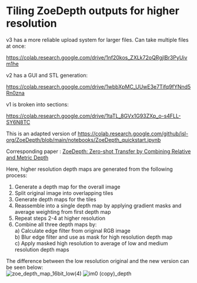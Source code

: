 # Tiling ZoeDepth outputs for higher resolution
v3 has a more reliable upload system for larger files. Can take multiple files at once:

https://colab.research.google.com/drive/1nf20kos_ZXLk72oQRgjlBr3PyUivm1he

v2 has a GUI and STL generation:

https://colab.research.google.com/drive/1wbbXpMC_UUwE3e7Tifq9fYNnd5Rn0zna

v1 is broken into sections:

https://colab.research.google.com/drive/1taTL_8GVx1G93ZXp_o-s4FLL-SY6N8TC

This is an adapted version of https://colab.research.google.com/github/isl-org/ZoeDepth/blob/main/notebooks/ZoeDepth_quickstart.ipynb

Corresponding paper : [ZoeDepth: Zero-shot Transfer by Combining Relative and Metric Depth](https://arxiv.org/abs/2302.12288v1)

Here, higher resolution depth maps are generated from the following process:

1)  Generate a depth map for the overall image    
2)  Split original image into overlapping tiles    
3)  Generate depth maps for the tiles    
4)  Reassemble into a single depth map by applying gradient masks and average weighting from first depth map    
5)  Repeat steps 2-4 at higher resolution
6)  Combine all three depth maps by: <br>
        a) Calculate edge filter from original RGB image<br>
        b) Blur edge filter and use as mask for high resolution depth map<br>
        c) Apply masked high resolution to average of low and medium resolution depth maps

The difference between the low resolution original and the new version can be seen below:    
![zoe_depth_map_16bit_low(4)](https://github.com/BillFSmith/TilingZoeDepth/assets/66475393/64bef7b9-566b-4fbc-8a83-f3d393d13873)
![im0 (copy)_depth](https://github.com/BillFSmith/TilingZoeDepth/assets/66475393/8cebe785-a62c-4193-aa0c-7f90b17435ec)

    
